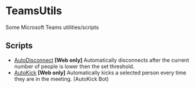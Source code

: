 # TeamsUtils
Some Microsoft Teams utilities/scripts

## Scripts
- [AutoDisconnect](scripts/AutoDisconnect.js)
  **[Web only]** Automatically disconnects after the current number of people is lower then the set threshold.
- [AutoKick](scripts/AutoKick.js)
  **[Web only]** Automatically kicks a selected person every time they are in the meeting. (AutoKick Bot)
